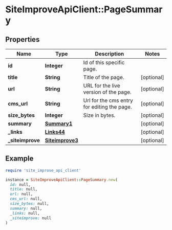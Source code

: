 # SiteImproveApiClient::PageSummary

## Properties

| Name | Type | Description | Notes |
| ---- | ---- | ----------- | ----- |
| **id** | **Integer** | Id of this specific page. |  |
| **title** | **String** | Title of the page. | [optional] |
| **url** | **String** | URL for the live version of the page. | [optional] |
| **cms_url** | **String** | Url for the cms entry for editing the page. | [optional] |
| **size_bytes** | **Integer** | Size in bytes. | [optional] |
| **summary** | [**Summary1**](Summary1.md) |  | [optional] |
| **_links** | [**Links44**](Links44.md) |  | [optional] |
| **_siteimprove** | [**Siteimprove3**](Siteimprove3.md) |  | [optional] |

## Example

```ruby
require 'site_improve_api_client'

instance = SiteImproveApiClient::PageSummary.new(
  id: null,
  title: null,
  url: null,
  cms_url: null,
  size_bytes: null,
  summary: null,
  _links: null,
  _siteimprove: null
)
```

